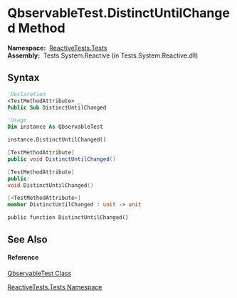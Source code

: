 # QbservableTest.DistinctUntilChanged Method

**Namespace:**  [ReactiveTests.Tests](ReactiveTests.Tests\ReactiveTests.Tests.md)  
**Assembly:**  Tests.System.Reactive (in Tests.System.Reactive.dll)

## Syntax

```vb
'Declaration
<TestMethodAttribute> _
Public Sub DistinctUntilChanged
```

```vb
'Usage
Dim instance As QbservableTest

instance.DistinctUntilChanged()
```

```csharp
[TestMethodAttribute]
public void DistinctUntilChanged()
```

```c++
[TestMethodAttribute]
public:
void DistinctUntilChanged()
```

```fsharp
[<TestMethodAttribute>]
member DistinctUntilChanged : unit -> unit 
```

```jscript
public function DistinctUntilChanged()
```

## See Also

#### Reference

[QbservableTest Class](QbservableTest\QbservableTest.md)

[ReactiveTests.Tests Namespace](ReactiveTests.Tests\ReactiveTests.Tests.md)




